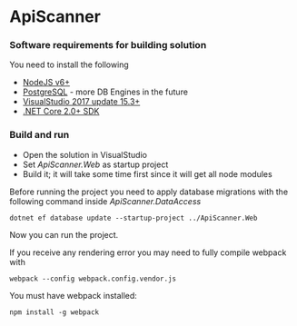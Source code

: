# ApiScanner

### Software requirements for building solution
You need to install the following
- [NodeJS v6+](https://nodejs.org/en/download/)
- [PostgreSQL](https://www.postgresql.org/download/) - more DB Engines in the future
- [VisualStudio 2017 update 15.3+](https://www.visualstudio.com/downloads/)
- [.NET Core 2.0+ SDK](https://dot.net/core)

### Build and run
- Open the solution in VisualStudio
- Set _ApiScanner.Web_ as startup project
- Build it; it will take some time first since it will get all node modules

Before running the project you need to apply database migrations with the following command inside _ApiScanner.DataAccess_

`dotnet ef database update --startup-project ../ApiScanner.Web`

Now you can run the project.

If you receive any rendering error you may need to fully compile webpack with

`webpack --config webpack.config.vendor.js`

You must have webpack installed:

`npm install -g webpack`
